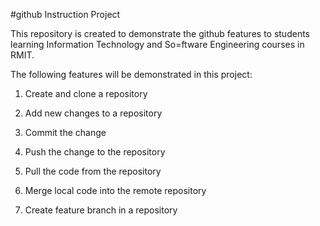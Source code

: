 #github Instruction Project

This repository is created to demonstrate the github features to students learning Information Technology and So=ftware Engineering courses in RMIT.

The following features will be demonstrated in this project:

1. Create and clone a repository
  
2. Add new changes to a repository

4. Commit the change

5. Push the change to the repository

6. Pull the code from the repository

7. Merge local code into the remote repository

8. Create feature branch in a repository

